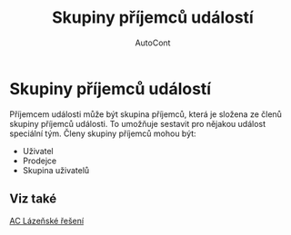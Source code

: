 ﻿---
    title: "Skupiny příjemců událostí"
    author: AutoCont
    ms.date: 04/30/2018
    ms.topic: article
    ms.prod: dynamics-nav-2017
    ms.contentlocale: cs-cz
    ms.lasthandoff: 04/30/2018
---

# Skupiny příjemců událostí
Příjemcem události může být skupina příjemců, která je složena ze členů skupiny příjemců události. To umožňuje sestavit pro nějakou událost speciální tým. Členy skupiny příjemců mohou být:
-	Uživatel
-	Prodejce
-	Skupina uživatelů

## <a name="see-also"></a>Viz také
[AC Lázeňské řešení](ac-spa-solution.md)